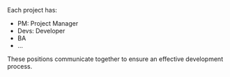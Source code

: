 Each project has:
- PM: Project Manager
- Devs: Developer
- BA
- ...

These positions communicate together to ensure an effective development process.

